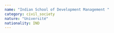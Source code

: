 ```yaml
---
name: "Indian School of Development Management "
category: civil_society
nature: "Université"
nationality: IND
---
```

    